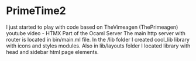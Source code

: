 # PrimeTime2
I just started to play with code based on TheVimeagen (ThePrimeagen) youtube video  - HTMX Part of the Ocaml Server
The main http server with router is located in bin/main.ml file. In the /lib folder I created cool_lib library with icons and styles modules. Also in lib/layouts folder I located library with head and sidebar html page elements.
